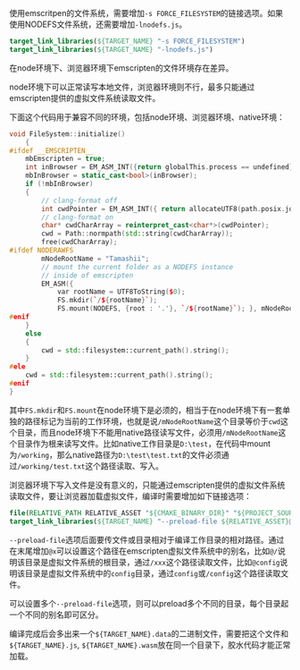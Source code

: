 使用emscritpen的文件系统，需要增加`-s FORCE_FILESYSTEM`的链接选项。如果使用NODEFS文件系统，还需要增加`-lnodefs.js`。

```cmake
target_link_libraries(${TARGET_NAME} "-s FORCE_FILESYSTEM")
target_link_libraries(${TARGET_NAME} "-lnodefs.js")
```

在node环境下、浏览器环境下emscripten的文件环境存在差异。

node环境下可以正常读写本地文件，浏览器环境则不行，最多只能通过emscripten提供的虚拟文件系统读取文件。

下面这个代码用于兼容不同的环境，包括node环境、浏览器环境、native环境：

```cpp
void FileSystem::initialize()
    {
#ifdef __EMSCRIPTEN__
    mbEmscripten = true;
    int inBrowser = EM_ASM_INT({return globalThis.process == undefined});
    mbInBrowser = static_cast<bool>(inBrowser);
    if (!mbInBrowser)
    {
        // clang-format off
        int cwdPointer = EM_ASM_INT({ return allocateUTF8(path.posix.join(...process.cwd().split(path.win32.sep))); });
        // clang-format on
        char* cwdCharArray = reinterpret_cast<char*>(cwdPointer);
        cwd = Path::normpath(std::string(cwdCharArray));
        free(cwdCharArray);
#ifdef NODERAWFS
        mNodeRootName = "Tamashii";
        // mount the current folder as a NODEFS instance
        // inside of emscripten
        EM_ASM({
            var rootName = UTF8ToString($0);
            FS.mkdir(`/${rootName}`);
            FS.mount(NODEFS, {root : '.'}, `/${rootName}`); }, mNodeRootName.c_str());
#enif
    }
    else
    {
        cwd = std::filesystem::current_path().string();
    }
#ele
    cwd = std::filesystem::current_path().string();
#enif
}
```

其中`FS.mkdir`和`FS.mount`在node环境下是必须的，相当于在node环境下有一套单独的路径标记为当前的工作环境，也就是说`/mNodeRootName`这个目录等价于`cwd`这个目录，而且node环境下不能用native路径读写文件，必须用`/mNodeRootName`这个目录作为根来读写文件。比如native工作目录是`D:\test`，在代码中mount为`/working`，那么native路径为`D:\test\test.txt`的文件必须通过`/working/test.txt`这个路径读取、写入。

浏览器环境下写入文件是没有意义的，只能通过emscripten提供的虚拟文件系统读取文件，要让浏览器加载虚拟文件，编译时需要增加如下链接选项：

```cmake
file(RELATIVE_PATH RELATIVE_ASSET "${CMAKE_BINARY_DIR}" "${PROJECT_SOURCE_DIR}/editor/public")
target_link_libraries(${TARGET_NAME} "--preload-file ${RELATIVE_ASSET}@/")
```

`--preload-file`选项后面要传文件或目录相对于编译工作目录的相对路径。通过在末尾增加`@x`可以设置这个路径在emscripten虚拟文件系统中的别名，比如`@/`说明该目录是虚拟文件系统的根目录，通过`/xxx`这个路径读取文件，比如`@config`说明该目录是虚拟文件系统中的`config`目录，通过`config`或`/config`这个路径读取文件。

可以设置多个`--preload-file`选项，则可以preload多个不同的目录，每个目录起一个不同的别名即可区分。

编译完成后会多出来一个`${TARGET_NAME}.data`的二进制文件，需要把这个文件和`${TARGET_NAME}.js`, `${TARGET_NAME}.wasm`放在同一个目录下，胶水代码才能正常加载。
